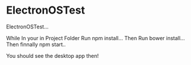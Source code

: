 # ElectronOSTest
ElectronOSTest...

While In your in Project Folder
Run npm install...
Then Run bower install...
Then finnally npm start..

You should see the desktop app then! 
